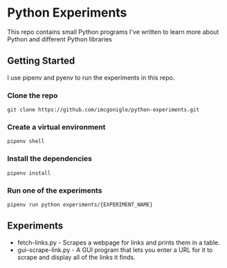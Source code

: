 # Python Experiments
This repo contains small Python programs I've written to learn more about Python and different Python libraries

## Getting Started
I use pipenv and pyenv to run the experiments in this repo.

### Clone the repo
`git clone https://github.com/imcgonigle/python-experiments.git`

### Create a virtual environment
`pipenv shell`

### Install the dependencies
`pipenv install`

### Run one of the experiments
`pipenv run python experiments/{EXPERIMENT_NAME}`

## Experiments
- fetch-links.py - Scrapes a webpage for links and prints them in a table.
- gui-scrape-link.py - A GUI program that lets you enter a URL for it to scrape and display all of the links it finds.

